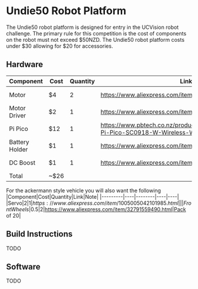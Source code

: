 # Undie50 Robot Platform
The Undie50 robot platform is designed for entry in the UCVision robot challenge. The primary rule for this competition is the cost of components on the robot must not exceed $50NZD. The Undie50 robot platform costs under $30 allowing for $20 for accessories.

## Hardware

|Component|Cost|Quantity|Link|Note|
|---------|----|--------|----|----|
|Motor|$4|2|https://www.aliexpress.com/item/4000858086537.html|12v 1000rpm|
|Motor Driver|$2|1|https://www.aliexpress.com/item/1005001621936295.html|Pack of 5|
|Pi Pico|$12|1|https://www.pbtech.co.nz/product/SEVRBP0375/Raspberry-Pi-Pico-SC0918-W-Wireless-WiFi-Microcont| |
|Battery Holder|$1|1|https://www.aliexpress.com/item/1005001660193629.html|1x18650|
|DC Boost|$1|1|https://www.aliexpress.com/item/4001066566291.html|Pack of 5|
|Total|~$26|

For the ackermann style vehicle you will also want the following
|Component|Cost|Quantity|Link|Note|
|---------|----|--------|----|----|
|Servo|$2|1|https://www.aliexpress.com/item/1005005042101985.html| |
|Front Wheels|$0.5|2|https://www.aliexpress.com/item/32791559490.html|Pack of 20|

## Build Instructions
TODO

## Software
TODO
